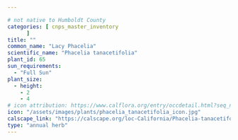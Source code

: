 ```yaml
---

# not native to Humboldt County
categories: [ cnps_master_inventory
      ]
title: ""
common_name: "Lacy Phacelia"
scientific_name: "Phacelia tanacetifolia"
plant_id: 65
sun_requirements:
  - "Full Sun"
plant_size:
  - height: 
    - 2
    - 4
# icon attribution: https://www.calflora.org/entry/occdetail.html?seq_num=wb2169-107 
icon: "/assets/images/plants/phacelia_tanacetifolia_icon.jpg"
calscape_link: "https://calscape.org/loc-California/Phacelia-tanacetifolia-(Lacy-Phacelia)"
type: "annual herb"
---
```





